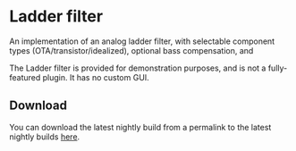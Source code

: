 # Ladder filter

An implementation of an analog ladder filter, with selectable component types (OTA/transistor/idealized), optional bass compensation, and

The Ladder filter is provided for demonstration purposes, and is not a fully-featured plugin. It has no custom GUI.

## Download

You can download the latest nightly build from a permalink to the latest nightly builds
[here](https://nightly.link/SolarLiner/valib/workflows/build/master).

